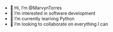 - 👋 Hi, I’m @MarvynTorres
- 👀 I’m interested in software development
- 🌱 I’m currently learning Python
- 💞️ I’m looking to collaborate on everything I can

<!---
MarvynTorres/MarvynTorres is a ✨ special ✨ repository because its `README.md` (this file) appears on your GitHub profile.
You can click the Preview link to take a look at your changes.
--->
